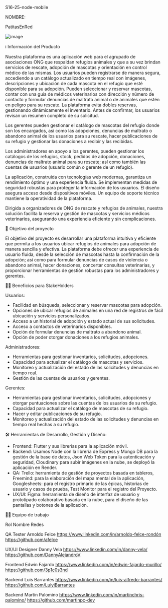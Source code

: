S16-25-node-mobile

NOMBRE:


PatitasEnRed

  ![image](https://github.com/user-attachments/assets/5eed330d-5a07-4c58-8e99-d3dafc0bf922)





ℹ️️️ Información del Producto

Nuestra plataforma es una aplicación web para el agrupado de asociaciones ONG que respaldan refugios animales y que a su vez brindan servicios de rescate, adopción de mascotas y orientación en control médico de las mismas. Los usuarios pueden registrarse de manera segura, accediendo a un catálogo actualizado en tiempo real con imágenes, descripciones y ubicación de cada mascota en el refugio que esté disponible para su adopción. Pueden seleccionar y reservar mascotas, contar con una guía de médicos veterinarios con dirección y número de contacto y formular denuncias de maltrato animal o de animales que estén en peligro para su rescate. La plataforma evita dobles reservas, gestionando dinámicamente el inventario. Antes de confirmar, los usuarios revisan un resumen completo de su solicitud.

Los gerentes pueden gestionar el catálogo de mascotas del refugio donde son los encargados, así como las adopciones, denuncias de maltrato o abandono animal de los usuarios para su rescate, hacer publicaciones de su refugio y gestionar las donaciones a recibir y las recibidas.

Los administradores en apoyo a los gerentes, pueden gestionar los catálogos de los refugios, stock, pedidos de adopción, donaciones, denuncias de maltrato animal para su rescate; así como también las cuentas de usuarios (usuario común o gerente de un refugio).

La aplicación, construida con tecnologías web modernas, garantiza un rendimiento óptimo y una experiencia fluida. Se implementan medidas de seguridad robustas para proteger la información de los usuarios. El diseño asegura acceso desde dispositivos móviles. Un equipo de soporte técnico mantiene la operatividad de la plataforma.

Dirigida a organizadores de ONG de rescate y refugios de animales, nuestra solución facilita la reserva y gestión de mascotas y servicios médicos veterinarios, asegurando una experiencia eficiente y sin complicaciones.


🎯 Objetivo del proyecto

El objetivo del proyecto es desarrollar una plataforma intuitiva y eficiente que permita a los usuarios ubicar refugios de animales para adopción de manera sencilla y efectiva. La plataforma debe ofrecer una experiencia de usuario fluida, desde la selección de mascotas hasta la confirmación de la adopción; así como para formular denuncias de casos de violencia o abandono animal, hacer donaciones, concertar consultas veterinarias, y proporcionar herramientas de gestión robustas para los administradores y gerentes.


🤝🏻 Beneficios para StakeHolders

Usuarios:
- Facilidad en búsqueda, seleccionar y reservar mascotas para adopción.
- Opciones de ubicar refugios de animales en una red de registros de fácil ubicación y servicios personalizados.
- Acceso a un historial de adopción y estado actual de sus solicitudes.
- Acceso a contactos de veterinarios disponibles.
- Opción de formular denuncias de maltrato a abandono animal.
- Opción de poder otorgar donaciones a los refugios animales.

Administradores:
- Herramientas para gestionar inventarios, solicitudes, adopciones.
- Capacidad para actualizar el catálogo de mascotas y servicios.
- Monitoreo y actualización del estado de las solicitudes y denuncias en tiempo real.
- Gestión de las cuentas de usuarios y gerentes.

Gerentes:
- Herramientas para gestionar inventarios, solicitudes, adopciones y otorgar puntuaciones sobre las cuentas de los usuarios de su refugio.
- Capacidad para actualizar el catálogo de mascotas de su refugio.
- Hacer y editar publicaciones de su refugio.
- Monitoreo y actualización del estado de las solicitudes y denuncias en tiempo real hechas a su refugio.


🛠️ Herramientas de Desarrollo, Gestión y Diseño:

- Frontend: Flutter y sus librerías para la aplicación móvil.
- Backend: Usamos Node con la librería de Express y Mongo DB para la gestión de la base de datos, Json Web Token para la autenticación y seguridad, Cloudinary para subir imágenes en la nube, se deployó la aplicación en Render.
- QA: Trello: herramienta de gestión de proyectos basada en tableros, Freemind: para la elaboración del mapa mental de la aplicación, Googlesheets: para el registro primario de las épicas, historias de usuario y casos de prueba, Test Monitor para el registro del Proyecto.
- UX/UI: Figma: herramienta de diseño de interfaz de usuario y prototipado colaborativo basada en la nube, para el diseño de las pantallas y botones de la aplicación.


💪🏻 Equipo de trabajo

Rol	                            Nombre	              Redes

QA Tester	             Arnoldo Felce     https://www.linkedin.com/in/arnoldo-felce-rondón https://github.com/afelce

UX/UI Designer              Danny Vela      https://www.linkedin.com/in/danny-vela/  https://github.com/DannyAlejandroV

Frontend	             Edwin Fajardo     https://www.linkedin.com/in/edwin-fajardo-murillo/ https://github.com/3p1c0s3nd

Backend	             Luis Barrantes    https://www.linkedin.com/in/luis-alfredo-barrantes/ https://github.com/LuiyiBarrantes

Backend	             Martín Palomino  https://www.linkedin.com/in/martinchris-palomino/ https://github.com/martinpc-dev
